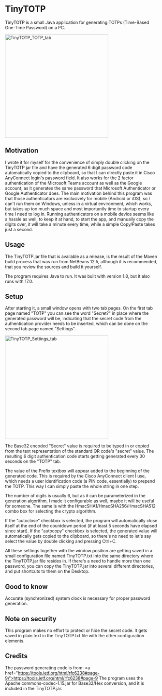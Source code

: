 # TinyTOTP

TinyTOTP is a small Java application for generating TOTPs (Time-Based One-Time Password) on a PC.

<img width="341" alt="TinyTOTP_TOTP_tab" src="https://user-images.githubusercontent.com/23156196/138569217-5880c9b1-cf21-43af-ab95-c12800337963.png">

## Motivation

I wrote it for myself for the convenience of simply double clicking on the TinyTOTP jar file and have the generated 6 digit password code automatically copied to the clipboard, so that I can directly paste it in Cisco AnyConnect login's password field. It also works for the  2 factor authentication of the Microsoft Teams account as well as the Google account, as it generates the same password that Microsoft Authenticator or Google Authenticator does.
The main motivation behind this program was that those authenticators are exclusively for mobile (Android or iOS), so I can't run them on Windows, unless in a virtual environment, which works, but takes up too much space and most importantly time to startup every time I need to log in. Running authenticators on a mobile device seems like a hassle as well, to keep it at hand, to start the app, and manually copy the digits over, it will take a minute every time, while a simple Copy/Paste takes just a second.

## Usage

The TinyTOTP.jar file that is available as a release, is the result of the Maven build process that was run from NetBeans 12.5, although it is recommended, that you review the sources and build it yourself.

The program requires Java to run. It was built with version 1.8, but it also runs with 17.0.

## Setup

After starting it, a small window opens with two tab pages. On the first tab page named "TOTP" you can see the word "Secret?" in place where the generated password will be, indicating that the secret code from the authentication provider needs to be inserted, which can be done on the second tab page named "Settings". 

<img width="341" alt="TinyTOTP_Settings_tab" src="https://user-images.githubusercontent.com/23156196/138569220-6bbb363e-2b23-4637-80c8-3351b2bb354e.png">

The Base32 encoded "Secret" value is required to be typed in or copied from the text representation of the standard QR code's "secret" value. The resulting 6 digit authentication code starts getting generated every 30 seconds on the "TOTP" tab.

The value of the Prefix textbox will appear added to the beginning of the generated code. This is required by the Cisco AnyConnect client I use, which needs a user identification code (a PIN code, essentially) to prepend the TOTP. This way I can simply paste the whole string in one step.

The number of digits is usually 6, but as it can be parameterized in the generation algorithm, I made it configurable as well, maybe it will be useful for someone. The same is with the HmacSHA1/HmacSHA256/HmacSHA512 combo box for selecting the crypto algorithm.

If the "autoclose" checkbox is selected, the program will automatically close itself at the end of the countdown period (if at least 5 seconds have elapsed since start).
If the "autocopy" checkbox is selected, the generated value will automatically gets copied to the clipboard, so there's no need to let's say select the value by double clicking and pressing Ctrl+C.

All these settings together with the window position are getting saved in a small configuration file named TinyTOTP.txt into the same directory where the TinyTOTP.jar file resides in.  If there's a need to handle more than one password, you can copy the TinyTOTP.jar into several different directories, and put shortcuts to them on the Desktop.

## Good to know
Accurate (synchronized) system clock is necessary for proper password generation.

## Note on security
This program makes no effort to protect or hide the secret code. It gets saved in plain text in the TinyTOTP.txt file with the other configuration elements.

## Credits
The password generating code is from: <a href=\"https://tools.ietf.org/html/rfc6238#page-9\">https://tools.ietf.org/html/rfc6238#page-9</a>
The program uses the Apache commons-codec-1.15.jar for Base32/Hex conversion, and it is included in the TinyTOTP.jar.
